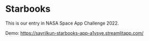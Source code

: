 
# Starbooks

This is our entry in NASA Space App Challenge 2022.

Demo:
https://sayrilkun-starbooks-app-a1vsye.streamlitapp.com/
